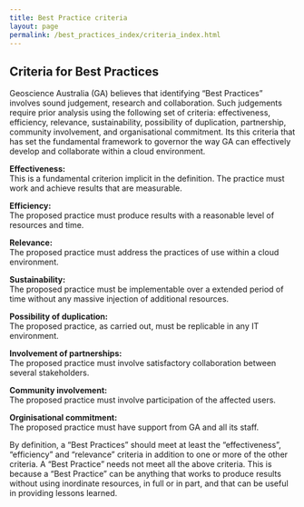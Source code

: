 ```yaml
---
title: Best Practice criteria
layout: page
permalink: /best_practices_index/criteria_index.html
---
```


<h2>Criteria for Best Practices</h2>

Geoscience Australia (GA) believes that identifying “Best Practices” involves sound judgement, research and collaboration. Such judgements require prior analysis using the following set of criteria: effectiveness, efficiency, relevance, sustainability, possibility of duplication, partnership, community involvement, and organisational commitment. Its this criteria that has set the fundamental framework to governor the way GA can effectively develop and collaborate within a cloud environment.  

**Effectiveness:** <br>
This is a fundamental criterion implicit in the definition. The practice must work and achieve results that are measurable.

**Efficiency:** <br>
The proposed practice must produce results with a reasonable level of resources and time.

**Relevance:** <br>
The proposed practice must address the practices of use within a cloud environment.

**Sustainability:** <br>
The proposed practice must be implementable over a extended period of time without any massive injection of additional resources. 

**Possibility of duplication:** <br>
The proposed practice, as carried out, must be replicable in any IT environment. 

**Involvement of partnerships:** <br>
The proposed practice must involve satisfactory collaboration between several stakeholders. 

**Community involvement:** <br>
The proposed practice must involve participation of the affected users.

**Orginisational commitment:** <br>
The proposed practice must have support from GA and all its staff.

By definition, a “Best Practices” should meet at least the “effectiveness”, “efficiency” and “relevance” criteria in addition to one or more of the other criteria. A “Best Practice” needs not meet all the above criteria. This is because a “Best Practice” can be anything that works to produce results without using inordinate resources, in full or in part, and that can be useful in providing lessons learned.
